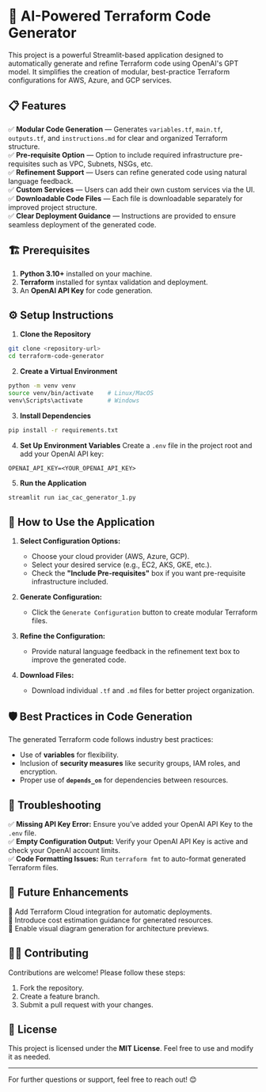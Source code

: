 # 🚀 AI-Powered Terraform Code Generator

This project is a powerful Streamlit-based application designed to automatically generate and refine Terraform code using OpenAI's GPT model. It simplifies the creation of modular, best-practice Terraform configurations for AWS, Azure, and GCP services.

## 📋 Features
✅ **Modular Code Generation** — Generates `variables.tf`, `main.tf`, `outputs.tf`, and `instructions.md` for clear and organized Terraform structure.  
✅ **Pre-requisite Option** — Option to include required infrastructure pre-requisites such as VPC, Subnets, NSGs, etc.  
✅ **Refinement Support** — Users can refine generated code using natural language feedback.  
✅ **Custom Services** — Users can add their own custom services via the UI.  
✅ **Downloadable Code Files** — Each file is downloadable separately for improved project structure.  
✅ **Clear Deployment Guidance** — Instructions are provided to ensure seamless deployment of the generated code.  

## 🏗️ Prerequisites
1. **Python 3.10+** installed on your machine.
2. **Terraform** installed for syntax validation and deployment.
3. An **OpenAI API Key** for code generation.

## ⚙️ Setup Instructions
1. **Clone the Repository**
```bash
git clone <repository-url>
cd terraform-code-generator
```

2. **Create a Virtual Environment**
```bash
python -m venv venv
source venv/bin/activate    # Linux/MacOS
venv\Scripts\activate       # Windows
```

3. **Install Dependencies**
```bash
pip install -r requirements.txt
```

4. **Set Up Environment Variables**
Create a `.env` file in the project root and add your OpenAI API key:
```
OPENAI_API_KEY=<YOUR_OPENAI_API_KEY>
```

5. **Run the Application**
```bash
streamlit run iac_cac_generator_1.py
```

## 🚀 How to Use the Application
1. **Select Configuration Options:**
   - Choose your cloud provider (AWS, Azure, GCP).
   - Select your desired service (e.g., EC2, AKS, GKE, etc.).
   - Check the **"Include Pre-requisites"** box if you want pre-requisite infrastructure included.

2. **Generate Configuration:**
   - Click the `Generate Configuration` button to create modular Terraform files.

3. **Refine the Configuration:**
   - Provide natural language feedback in the refinement text box to improve the generated code.

4. **Download Files:**
   - Download individual `.tf` and `.md` files for better project organization.

## 🛡️ Best Practices in Code Generation
The generated Terraform code follows industry best practices:
- Use of **variables** for flexibility.
- Inclusion of **security measures** like security groups, IAM roles, and encryption.
- Proper use of **`depends_on`** for dependencies between resources.

## 🐞 Troubleshooting
✅ **Missing API Key Error:** Ensure you’ve added your OpenAI API Key to the `.env` file.  
✅ **Empty Configuration Output:** Verify your OpenAI API Key is active and check your OpenAI account limits.  
✅ **Code Formatting Issues:** Run `terraform fmt` to auto-format generated Terraform files.  

## 📌 Future Enhancements
🚀 Add Terraform Cloud integration for automatic deployments.  
🚀 Introduce cost estimation guidance for generated resources.  
🚀 Enable visual diagram generation for architecture previews.  

## 🧑‍💻 Contributing
Contributions are welcome! Please follow these steps:
1. Fork the repository.
2. Create a feature branch.
3. Submit a pull request with your changes.

## 📄 License
This project is licensed under the **MIT License**. Feel free to use and modify it as needed.

---
For further questions or support, feel free to reach out! 😊

